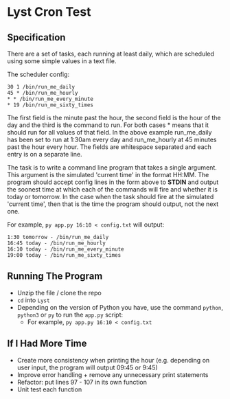 # Lyst Cron Test

## Specification
There are a set of tasks, each running at least daily, which are scheduled using some simple values in a text file.

The scheduler config:
```
30 1 /bin/run_me_daily
45 * /bin/run_me_hourly
* * /bin/run_me_every_minute
* 19 /bin/run_me_sixty_times
```

The first field is the minute past the hour, the second field is the hour of the day and the third is the command to run. For both cases * means that it should run for all values of that field. In the above example run_me_daily has been set to run at 1:30am every day and run_me_hourly at 45 minutes past the hour every hour. The fields are whitespace separated and each entry is on a separate line.

The task is to write a command line program that takes a single argument. This argument is the simulated 'current time' in the format HH:MM. The program should accept config lines in the form above to **STDIN** and output the soonest time at which each of the commands will fire and whether it is today or tomorrow. In the case when the task should fire at the simulated 'current time', then that is the time the program should output, not the next one.

For example, `py app.py 16:10 < config.txt` will output:
```
1:30 tomorrow - /bin/run_me_daily 
16:45 today - /bin/run_me_hourly
16:10 today - /bin/run_me_every_minute 
19:00 today - /bin/run_me_sixty_times
```
## Running The Program
* Unzip the file / clone the repo
* `cd` into `Lyst`
* Depending on the version of Python you have, use the command `python`, `python3` or `py` to run the `app.py` script:
    * For example, `py app.py 16:10 < config.txt`

## If I Had More Time
* Create more consistency when printing the hour (e.g. depending on user input, the program will output 09:45 or 9:45)
* Improve error handling + remove any unnecessary print statements
* Refactor: put lines 97 - 107 in its own function
* Unit test each function